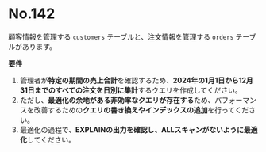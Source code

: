# No.142

顧客情報を管理する `customers` テーブルと、注文情報を管理する `orders` テーブルがあります。


**要件**

1. 管理者が**特定の期間の売上合計**を確認するため、**2024年の1月1日から12月31日までのすべての注文を日別に集計**するクエリを作成してください。
2. ただし、**最適化の余地がある非効率なクエリが存在する**ため、パフォーマンスを改善するための**クエリの書き換えやインデックスの追加**を行ってください。
3. 最適化の過程で、**EXPLAINの出力を確認し、ALLスキャンがないように最適化**してください。
